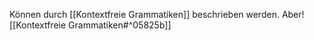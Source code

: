 Können durch [[Kontextfreie Grammatiken]] beschrieben werden.
Aber![[Kontextfreie Grammatiken#^05825b]]

